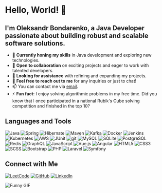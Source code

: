 # Hello, World! 👋

## I'm Oleksandr Bondarenko, a Java Developer passionate about building robust and scalable software solutions.

- 🌱 **Currently honing my skills** in Java development and exploring new technologies.
- 👯 **Open to collaboration** on exciting projects and eager to work with talented developers.
- 🤔 **Looking for assistance** with refining and expanding my projects.
- 💬 **Feel free to reach out to me** for any inquiries or just to chat!
- 📫 You can contact me via [email](mailto:bondarenkoov.dev@gmai.com).
- ⚡ **Fun fact:** I enjoy solving algorithmic problems in my free time. Did you know that I once participated in a national Rubik's Cube solving competition and finished in the top 10?

## Languages and Tools

![Java](https://img.shields.io/badge/-Java-orange?style=flat-square&logo=java&logoColor=blue)
![Spring](https://img.shields.io/badge/-Spring-green?style=flat-square&logo=spring&logoColor=white)
![Hibernate](https://img.shields.io/badge/-Hibernate-blue?style=flat-square&logo=hibernate&logoColor=white)
![Maven](https://img.shields.io/badge/-Maven-orange?style=flat-square&logo=apache-maven&logoColor=white)
![Kafka](https://img.shields.io/badge/-Kafka-red?style=flat-square&logo=apache-kafka&logoColor=white)
![Docker](https://img.shields.io/badge/-Docker-blue?style=flat-square&logo=docker&logoColor=white)
![Jenkins](https://img.shields.io/badge/-Jenkins-black?style=flat-square&logo=jenkins&logoColor=white)
![Kubernetes](https://img.shields.io/badge/-Kubernetes-blue?style=flat-square&logo=kubernetes&logoColor=white)
![AWS](https://img.shields.io/badge/-AWS-yellow?style=flat-square&logo=amazon-aws&logoColor=white)
![JUnit](https://img.shields.io/badge/-JUnit-red?style=flat-square&logo=junit&logoColor=white)
![git](https://img.shields.io/badge/-Git-lightgrey?style=flat-square&logo=git&logoColor=white)
![MySQL](https://img.shields.io/badge/-MySQL-blue?style=flat-square&logo=mysql&logoColor=white)
![SQLite](https://img.shields.io/badge/-SQLite-blue?style=flat-square&logo=sqlite&logoColor=white)
![PostgreSQL](https://img.shields.io/badge/-PostgreSQL-blue?style=flat-square&logo=postgresql&logoColor=white)
![Redis](https://img.shields.io/badge/-Redis-red?style=flat-square&logo=redis&logoColor=white)
![GraphQL](https://img.shields.io/badge/-GraphQL-pink?style=flat-square&logo=graphql&logoColor=white)
![JavaScript](https://img.shields.io/badge/-JavaScript-yellow?style=flat-square&logo=javascript&logoColor=white)
![Vue.js](https://img.shields.io/badge/-Vue.js-green?style=flat-square&logo=vue.js&logoColor=white)
![Angular](https://img.shields.io/badge/-Angular-red?style=flat-square&logo=angular&logoColor=white)
![HTML5](https://img.shields.io/badge/-HTML5-orange?style=flat-square&logo=html5&logoColor=white)
![CSS3](https://img.shields.io/badge/-CSS3-blue?style=flat-square&logo=css3&logoColor=white)
![SCSS](https://img.shields.io/badge/-SCSS-pink?style=flat-square&logo=sass&logoColor=white)
![Bootstrap](https://img.shields.io/badge/-Bootstrap-purple?style=flat-square&logo=bootstrap&logoColor=white)
![PHP](https://img.shields.io/badge/-PHP-blue?style=flat-square&logo=php&logoColor=white)
![Laravel](https://img.shields.io/badge/-Laravel-red?style=flat-square&logo=laravel&logoColor=white)
![Symfony](https://img.shields.io/badge/-Symfony-blue?style=flat-square&logo=symfony&logoColor=white)

## Connect with Me

[![LeetCode](https://img.shields.io/badge/-LeetCode-orange?style=flat-square&logo=leetcode&logoColor=white)](https://leetcode.com/u/snowfallen/)
[![GitHub](https://img.shields.io/badge/-GitHub-black?style=flat-square&logo=github&logoColor=white)](https://github.com/snowfallen)
[![LinkedIn](https://img.shields.io/badge/-LinkedIn-blue?style=flat-square&logo=linkedin&logoColor=white)](https://www.linkedin.com/in/oleksandr-bondarenko-snowfall/)

![Funny GIF](https://media.giphy.com/media/ASd0Ukj0y3qMM/giphy.gif)
